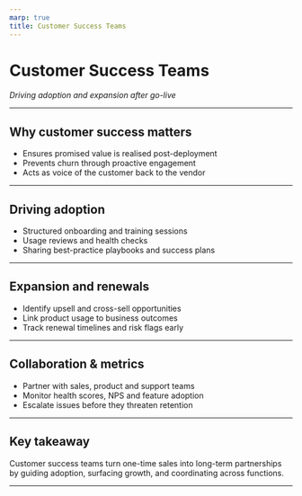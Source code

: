 ```yaml
---
marp: true
title: Customer Success Teams
---
```


# Customer Success Teams
*Driving adoption and expansion after go-live*

---

## Why customer success matters
- Ensures promised value is realised post-deployment
- Prevents churn through proactive engagement
- Acts as voice of the customer back to the vendor

---

## Driving adoption
- Structured onboarding and training sessions
- Usage reviews and health checks
- Sharing best-practice playbooks and success plans

---

## Expansion and renewals
- Identify upsell and cross-sell opportunities
- Link product usage to business outcomes
- Track renewal timelines and risk flags early

---

## Collaboration & metrics
- Partner with sales, product and support teams
- Monitor health scores, NPS and feature adoption
- Escalate issues before they threaten retention

---

## Key takeaway
Customer success teams turn one-time sales into long-term partnerships by guiding adoption, surfacing growth, and coordinating across functions.

---
